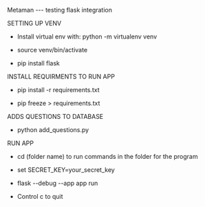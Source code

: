 Metaman --- testing flask integration 


SETTING UP VENV
- Install virtual env with: python -m virtualenv venv

- source venv/bin/activate

- pip install flask



INSTALL REQUIRMENTS TO RUN APP
- pip install -r requirements.txt

- pip freeze > requirements.txt




ADDS QUESTIONS TO DATABASE
- python add_questions.py



RUN APP
- cd (folder name) to run commands in the folder for the program

- set SECRET_KEY=your_secret_key

- flask --debug --app app run

- Control c to quit